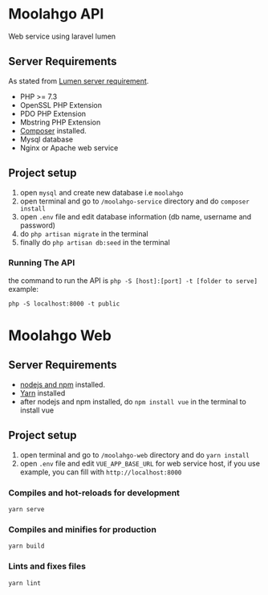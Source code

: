 # Moolahgo API

Web service using laravel lumen

## Server Requirements

As stated from [Lumen server requirement](https://lumen.laravel.com/docs/8.x#server-requirements).

- PHP >= 7.3
- OpenSSL PHP Extension
- PDO PHP Extension
- Mbstring PHP Extension
- [Composer](https://getcomposer.org/) installed.
- Mysql database
- Nginx or Apache web service

## Project setup

1. open `mysql` and create new database i.e `moolahgo`
2. open terminal and go to `/moolahgo-service` directory and do `composer install`
3. open `.env` file and edit database information (db name, username and password)
4. do `php artisan migrate` in the terminal
5. finally do `php artisan db:seed` in the terminal

### Running The API

the command to run the API is `php -S [host]:[port] -t [folder to serve]`
example:

```
php -S localhost:8000 -t public
```

# Moolahgo Web

## Server Requirements

- [nodejs and npm](https://nodejs.org/en/) installed.
- [Yarn](https://classic.yarnpkg.com/en/docs/install/#windows-stable) installed
- after nodejs and npm installed, do `npm install vue` in the terminal to install vue

## Project setup

1. open terminal and go to `/moolahgo-web` directory and do `yarn install`
2. open `.env` file and edit `VUE_APP_BASE_URL` for web service host, if you use example, you can fill with `http://localhost:8000`

### Compiles and hot-reloads for development

```
yarn serve
```

### Compiles and minifies for production

```
yarn build
```

### Lints and fixes files

```
yarn lint
```
